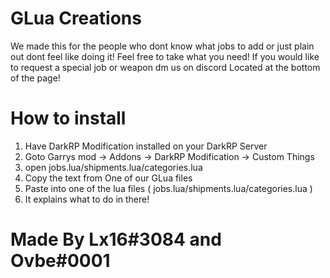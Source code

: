 # GLua Creations
We made this for the people who dont know what jobs to add or just plain out dont feel like doing it! Feel free to take what you need! If you would like to request a special job or weapon dm us on discord Located at the bottom of the page!


# How to install

1. Have DarkRP Modification installed on your DarkRP Server
2. Goto Garrys mod -> Addons -> DarkRP Modification -> Custom Things
3. open jobs.lua/shipments.lua/categories.lua
4. Copy the text from One of our GLua files
5. Paste into one of the lua files ( jobs.lua/shipments.lua/categories.lua )
6. It explains what to do in there!

# Made By Lx16#3084 and Ovbe#0001
